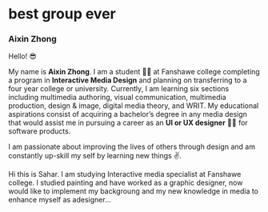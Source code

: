 # best group ever
### Aixin Zhong
Hello! :sunglasses:

My name is **Aixin Zhong**. I am a student :woman_student: at Fanshawe college completing a program in **Interactive Media Design** and planning on transferring to a four year college or university. Currently, I am learning six sections including multimedia authoring, visual communication, multimedia production, design & image, digital media theory, and WRIT. My educational aspirations consist of acquiring a bachelor’s degree in any media design that would assist me in pursuing a career as an **UI or UX designer** :woman_technologist: for software products.

I am passionate about improving the lives of others through design and am constantly up-skill my self by learning new things :v:.

Hi this is Sahar. I am studying Interactive media specialist at Fanshawe college. I studied painting and have worked as a graphic designer, now would like to implement my backgroung and my new knowledge in media to enhance myself as adesigner...
